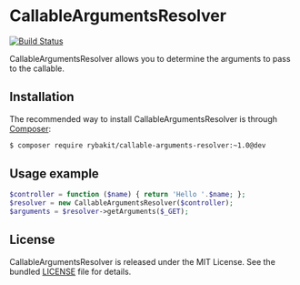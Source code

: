 CallableArgumentsResolver
=========================
[![Build Status](https://secure.travis-ci.org/rybakit/callable-arguments-resolver.png?branch=master)](http://travis-ci.org/rybakit/callable-arguments-resolver)

CallableArgumentsResolver allows you to determine the arguments to pass to the callable.


## Installation

The recommended way to install CallableArgumentsResolver is through [Composer](http://getcomposer.org):

```sh
$ composer require rybakit/callable-arguments-resolver:~1.0@dev
```


## Usage example

```php
$controller = function ($name) { return 'Hello '.$name; };
$resolver = new CallableArgumentsResolver($controller);
$arguments = $resolver->getArguments($_GET);
```


## License

CallableArgumentsResolver is released under the MIT License. See the bundled [LICENSE](LICENSE) file for details.
